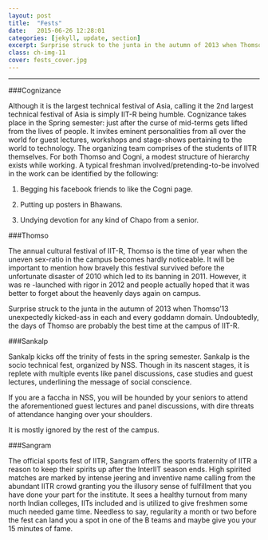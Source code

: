 ```yaml
---
layout: post
title:  "Fests"
date:   2015-06-26 12:28:01
categories: [jekyll, update, section]
excerpt: Surprise struck to the junta in the autumn of 2013 when Thomso’13 unexpectedly kicked-ass in each and every goddamn domain. Undoubtedly, the days of Thomso are probably the best time at the campus of IIT-R. 
class: ch-img-11
cover: fests_cover.jpg
--- 	
```

--------------------------------
###Cognizance  

Although it is the largest technical festival of Asia, calling it the 2nd largest technical festival of 
Asia is simply IIT-R being humble. Cognizance takes place in the Spring semester: just after the 
curse of mid-terms gets lifted from the lives of people. It invites eminent personalities from all 
over the world for guest lectures, workshops and stage-shows pertaining to the world to 
technology. The organizing team comprises of the students of IITR themselves. For both 
Thomso and Cogni, a modest structure of hierarchy exists while working. A typical freshman 
involved/pretending-to-be involved in the work can be identified by the following:  

1. Begging his facebook friends to like the Cogni page.   

2. Putting up posters in Bhawans.   

3. Undying devotion for any kind of Chapo from a senior.  

###Thomso  

The annual cultural festival of IIT-R, Thomso is the time of year when the uneven sex-ratio in 
the campus becomes hardly noticeable. It will be important to mention how bravely this festival 
survived before the unfortunate disaster of 2010 which led to its banning in 2011. However, it 
was re -launched with rigor in 2012 and people actually hoped that it was better to forget 
about the heavenly days again on campus.  

Surprise struck to the junta in the autumn of 2013 when Thomso’13 unexpectedly kicked-ass in 
each and every goddamn domain. Undoubtedly, the days of Thomso are probably the best time 
at the campus of IIT-R.  

###Sankalp  

Sankalp kicks off the trinity of fests in the spring semester. Sankalp is the socio technical fest, 
organized by NSS. Though in its nascent stages, it is replete with multiple events like panel 
discussions, case studies and guest lectures, underlining the message of social conscience.  

If you are a faccha in NSS, you will be hounded by your seniors to attend the aforementioned 
guest lectures and panel discussions, with dire threats of attendance hanging over your 
shoulders.  

It is mostly ignored by the rest of the campus.

###Sangram  

The official sports fest of IITR, Sangram offers the sports fraternity of IITR a reason to keep their 
spirits up after the InterIIT season ends. High spirited matches are marked by intense jeering 
and inventive name calling from the abundant IITR crowd granting you the illusory sense of 
fulfillment that you have done your part for the institute. It sees a healthy turnout from many 
north Indian colleges, IITs included and is utilized to give freshmen some much needed game 
time. Needless to say, regularity a month or two before the fest can land you a spot in one of 
the B teams and maybe give you your 15 minutes of fame.
